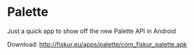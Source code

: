 Palette
=======

Just a quick app to show off the new Palette API in Android

Download: http://fiskur.eu/apps/palette/com_fiskur_palette.apk

